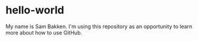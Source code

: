 # hello-world
My name is Sam Bakken. I'm using this repository as an opportunity to learn more about how to use GitHub.
